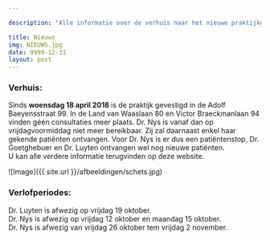 ```yaml
---

description: "Alle informatie over de verhuis naar het nieuwe praktijkgebouw en afwezigheden tijdens de verlofperiodes."

title: Nieuws
img: NIEUWS.jpg
date: 9999-12-31
layout: post
---
```


### Verhuis:

Sinds **woensdag 18 april 2018** is de praktijk gevestigd in de Adolf Baeyensstraat 99. In de Land van Waaslaan 80 en Victor Braeckmanlaan 94 vinden géén consultaties meer plaats. Dr. Nys is vanaf dan op vrijdagvoormiddag niet meer bereikbaar. Zij zal daarnaast enkel haar gekende patiënten ontvangen. Voor Dr. Nys is er dus een patiëntenstop, Dr. Goetghebuer en Dr. Luyten ontvangen wel nog nieuwe patiënten. <br> U kan alle verdere informatie terugvinden op deze website.

![Image]({{ site.url }}/afbeeldingen/schets.jpg)

### Verlofperiodes:

Dr. Luyten is afwezig op vrijdag 19 oktober. <br>
Dr. Nys is afwezig op vrijdag 12 oktober en maandag 15 oktober. <br>
Dr. Nys is afwezig van vrijdag 26 oktober tem vrijdag 2 november. <br>

